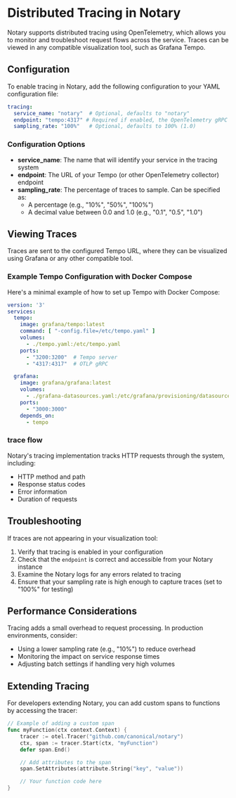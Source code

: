 # Distributed Tracing in Notary

Notary supports distributed tracing using OpenTelemetry, which allows you to monitor and troubleshoot request flows across the service. Traces can be viewed in any compatible visualization tool, such as Grafana Tempo.

## Configuration

To enable tracing in Notary, add the following configuration to your YAML configuration file:

```yaml
tracing:
  service_name: "notary"  # Optional, defaults to "notary"
  endpoint: "tempo:4317" # Required if enabled, the OpenTelemetry gRPC endpoint
  sampling_rate: "100%"   # Optional, defaults to 100% (1.0)
```

### Configuration Options

- **service_name**: The name that will identify your service in the tracing system
- **endpoint**: The URL of your Tempo (or other OpenTelemetry collector) endpoint
- **sampling_rate**: The percentage of traces to sample. Can be specified as:
  - A percentage (e.g., "10%", "50%", "100%")
  - A decimal value between 0.0 and 1.0 (e.g., "0.1", "0.5", "1.0")

## Viewing Traces

Traces are sent to the configured Tempo URL, where they can be visualized using Grafana or any other compatible tool.

### Example Tempo Configuration with Docker Compose

Here's a minimal example of how to set up Tempo with Docker Compose:

```yaml
version: '3'
services:
  tempo:
    image: grafana/tempo:latest
    command: [ "-config.file=/etc/tempo.yaml" ]
    volumes:
      - ./tempo.yaml:/etc/tempo.yaml
    ports:
      - "3200:3200"  # Tempo server
      - "4317:4317"  # OTLP gRPC

  grafana:
    image: grafana/grafana:latest
    volumes:
      - ./grafana-datasources.yaml:/etc/grafana/provisioning/datasources/datasources.yaml
    ports:
      - "3000:3000"
    depends_on:
      - tempo
```

### trace flow

Notary's tracing implementation tracks HTTP requests through the system, including:

- HTTP method and path
- Response status codes
- Error information
- Duration of requests

## Troubleshooting

If traces are not appearing in your visualization tool:

1. Verify that tracing is enabled in your configuration
2. Check that the `endpoint` is correct and accessible from your Notary instance
3. Examine the Notary logs for any errors related to tracing
4. Ensure that your sampling rate is high enough to capture traces (set to "100%" for testing)

## Performance Considerations

Tracing adds a small overhead to request processing. In production environments, consider:

- Using a lower sampling rate (e.g., "10%") to reduce overhead
- Monitoring the impact on service response times
- Adjusting batch settings if handling very high volumes

## Extending Tracing

For developers extending Notary, you can add custom spans to functions by accessing the tracer:

```go
// Example of adding a custom span
func myFunction(ctx context.Context) {
    tracer := otel.Tracer("github.com/canonical/notary")
    ctx, span := tracer.Start(ctx, "myFunction")
    defer span.End()

    // Add attributes to the span
    span.SetAttributes(attribute.String("key", "value"))

    // Your function code here
}
```
